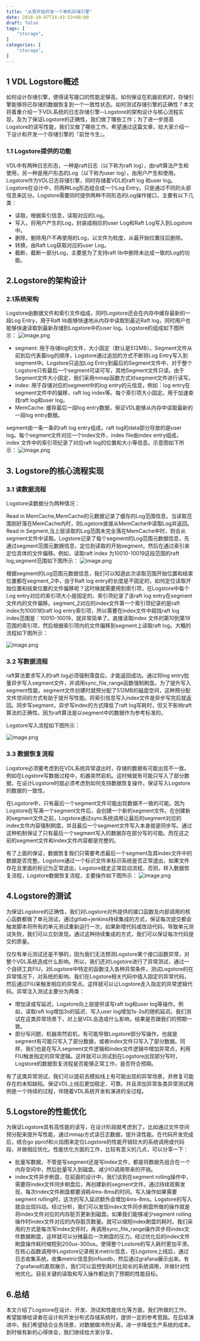 ```yaml
---
title: "从零开始开发一个单机存储引擎"
date: 2018-10-07T14:43:53+08:00
draft: false
tags: [
    "storage",
]
categories: [
    "storage",
]
---
```


## 1 VDL Logstore概述
如何设计存储引擎，使得读写接口的性能足够高，如何保证在机器宕机时，存储引擎能够将已存储的数据恢复到一个一致性状态。如何测试存储引擎的正确性？本文将着重介绍一下VDL系统的日志存储引擎--Logstore的架构设计与核心流程实现，及为了保证Logstore的正确性，我们做了哪些工作；为了进一步提高Logstore的读写性能，我们又做了哪些工作。希望通过这篇文章，给大家介绍一下设计和开发一个存储引擎的『前世今生』。

### 1.1 Logstore提供的功能
VDL中有两种日志形态，一种是raft日志（以下称为raft log），由raft算法产生和使用，另一种是用户形态的Log（以下称为user log），由用户产生和使用。Logstore作为VDL日志存储引擎，同时存储着VDL的raft log 和user log。Logstore在设计中，将两种Log形态组合成一个Log Entry。只是通过不同的头部信息来区分。Logstore需要同时提供两种不同形态的Log操作接口，主要有以下几类：

* 读取，根据索引信息，读取对应的Log。
* 写入，将用户产生的Log，封装成相应的user Log和Raft Log写入到Logstore中。
* 删除，删除用户不再使用的Log，以文件为粒度，从最开始位置往后删除。
* 转换，由Raft Log获取对应的user Log。
* 截断，截断一部分Log，主要是为了支持raft lib中删除未达成一致的Log的功能。

## 2.Logstore的架构设计
### 2.1系统架构
Logstore由数据文件和索引文件组成，同时Logstore还会在内存中缓存最新的一段Log Entry，用于Raft lib能够快速地从内存中读取到最近Raft log，同时用户也能够快速读取到最新存储到Logstore中的user log。Logstore的组成如下图所示：
![image.png](https://upload-images.jianshu.io/upload_images/66307-f32b0b7fbe63ef64.png?imageMogr2/auto-orient/strip%7CimageView2/2/w/1240)


* segment: 用于存储log的文件，大小固定（默认是512MB）。Segment文件从前到后代表着log的顺序，Logstore通过追加的方式不断将Log Entry写入到segment中。Logstore只追加Log Entry到最后的Segment文件中，对于整个Logstore只有最后一个segment可读可写，其他Segment文件只读。由于Segment文件大小固定，我们采用mmap函数方式对segment文件进行读写。
* index: 用于存储对应的segment中的log entry的元信息，例如：log entry在segment文件中的偏移，raft log index等。每个索引项大小固定。用于加速查找raft log和user log。
* MemCache: 缓存最后一段log entry数据，保证VDL能够从内存中读取最新的一段log entry数据。

segment由一条一条的raft log entry组成，raft log的data部分存放的是user log。每个segment文件对应一个index文件，index file由index entry组成，index 文件中的索引项纪录了对应raft log的位置和大小等信息。示意图如下所示：
![image.png](https://upload-images.jianshu.io/upload_images/66307-3c08dbe4cdc058a9.png?imageMogr2/auto-orient/strip%7CimageView2/2/w/1240)




## 3. Logstore的核心流程实现
### 3.1 读数据流程
Logstore读数据分为两种情况：

Read in MemCache,MemCache的元数据记录了缓存的Log范围信息，当读取范围刚好落在MemCache内时，则Logstore直接从MemCache中读取Log并返回。
Read in Segment,当上层读取的Log范围未完全落在MemCache中时，则会从segment文件中读取。Logstore记录了每个segment的Log范围元数据信息，先通过segment范围元数据信息，定位到读取的开始segment，然后在通过索引来定位具体的文件偏移。例如，读取raft index 为10010-10019这段范围的raft log,segment范围如下图所示：
![image.png](https://upload-images.jianshu.io/upload_images/66307-63d10fc1b202720a.png?imageMogr2/auto-orient/strip%7CimageView2/2/w/1240)


根据segment的Log范围元数据信息，我们可以知道此次读取范围开始位置和结束位置都在segment_2中，由于Raft log entry的长度是不固定的，如何定位读取开始位置和结束位置的文件偏移呢？这时候就需要用到索引项，在Logstore中每个Log entry对应的索引项大小是固定的，索引项纪录了该raft log entry在segment文件内的文件偏移。segment_2对应的index文件第一个索引项纪录的是raft index为10001的raft log entry索引项，所以需要在index文件中超找raft log index范围是：10010-10019，就非常简单了。直接读取index 文件的第10到第19范围的索引项，然后根据索引项内的文件偏移到segment上读取raft log。大概的流程如下图所示：

![image.png](https://upload-images.jianshu.io/upload_images/66307-9ba37bc712105e45.png?imageMogr2/auto-orient/strip%7CimageView2/2/w/1240)



### 3.2 写数据流程
raft算法要求写入的raft log必须强制落盘后，才能返回成功。通过将log entry批量异步写入segment文件，并调用sync_file_range函数强制刷盘。为了提升写入segment性能，segment文件创建时就预分配了512MB的磁盘空间，这种预分配文件空间的方式有助于提升写性能。将索引信息写入index文件是异步写完后就返回。同步写segment，异步写index的方式降低了raft log写耗时，但又不影响raft算法的正确性。因为raft算法是以segment中的数据作为参考标准的。

Logstore写入流程如下图所示：

![image.png](https://upload-images.jianshu.io/upload_images/66307-ee40bae97ee50651.png?imageMogr2/auto-orient/strip%7CimageView2/2/w/1240)




### 3.3 数据恢复流程
Logstore必须要考虑到在VDL系统异常退出时，存储的数据有可能出现不一致。例如在Logstore写数据过程中，机器突然宕机。这时候就有可能只写入了部分数据，在设计Logstore时就必须考虑到如何支持数据恢复操作，保证写入Logstore的数据的一致性。

在Logstore中，只有最后一个segment文件可能出现数据不一致的可能。因为Logstore在写满一个segment文件后，会创建一个新的segment文件。在创建新的segment文件之前，Logstore通过sync系统调用让最后的segment对应的index文件内容强制刷盘，并且最后一个segment文件写入本身就是同步写。通过这种机制保证了只有最后一个segment写入的数据存在部分写的可能。而在这之前的segment文件和index文件内容都是完整的。

有了上面的保证，数据恢复我们只需要考虑最后一个segment及其index文件中的数据是否完整。Logstore通过一个标识文件来标识系统是否正常退出，如果文件存在且里面的标记为正常退出，Logstore就走正常启动流程，否则，转入数据恢复流程，Logstore数据恢复流程，主要操作如下图所示：
![image.png](https://upload-images.jianshu.io/upload_images/66307-1cd3af3df6dd9424.png?imageMogr2/auto-orient/strip%7CimageView2/2/w/1240)



## 4.Logstore的测试
为保证Logstore的正确性，我们对Logstore对外提供的接口函数及内部调用的核心函数都做了单元测试，通过gitlab+jenkins持续集成的方式，保证每次提交都会触发脚本将所有的单元测试重新运行一次，如果新增代码或改动代码，导致单元测试失败，我们可以立刻发现。通过这种持续集成的方式，我们可以保证每次代码提交的质量。

仅仅有单元测试还是不够的，因为我们无法预测Logstore某个接口函数异常，对整个VDL系统造成什么影响。所以，我们还对Logstore进行了异常测试，通过一个自研工具FIU，对Logstore中特定的函数注入各种异常条件，测试Logstore的在异常情况下，对系统的影响。我们在Logstore相关代码中插入固定的异常代码，然后通过FIU来触发相应的异常点。这样就可以让Logstore走入指定的异常逻辑代码。异常注入测试主要分为两类：

* 增加读或写延迟，Logstore向上层提供读写raft log和user log等操作。例如，读取raft log增加3s的延迟、写入user log增加1s-3s的随机延迟。我们测试在这类异常场景下，对上层VDL会造成什么影响，结果是否跟我们的预期一致。
* 部分写问题，机器突然宕机，有可能导致Logstore部分写操作。也就是segment有可能只写入了部分数据，或者index文件只写入了部分数据。同样，我们也是在写入segment文件逻辑和index文件逻辑中增加异常点，利用FIU触发指定的异常逻辑。这样就可以测试到在Logstore出现部分写时，Logstore的数据恢复流程是否能够正常工作，是否符合预期。

有了这类异常测试，我们可以提前去模拟线上有可能出现的异常场景，并修复可能存在的未知缺陷。保证VDL上线后更加稳定、可靠。并且添加异常各类异常测试用例是一个持续的过程，伴随着VDL系统开发和演进的全过程。
## 5.Logstore的性能优化

为保证Logstore具有高性能的读写，在设计阶段就考虑到了。比如通过文件空间预分配来提升写性能，通过mmap方式读日志数据，提升读性能。在代码开发完成后，结合go pprof和火焰图来定位Logstore的性能开销较大的系统调用或代码段，并做相应优化。性能优化方面的工作，比较有意义的几点，可以分享一下：

* 批量写数据，不管是写segment还是写index文件，都是将数据先组合在一个内存空间中，然后批量写入到磁盘。减少IO调用带来的开销。
* index文件异步刷盘，在前面的设计中，我们谈到在segment rolling操作中，需要将index文件同步刷盘后，再创建新的segment文件。通过持续观察发现，每次index文件刷盘都要消耗4ms-8ms的时间。写入操作如果需要segment rolling时，这次的写入延迟额外会增加4ms-8ms。Logstore的写入就会出现抖动。经过分析，我们可以发现index文件同步刷盘所做的操作就是将index文件对应的内存脏页更新到磁盘。如果我们能够减少segment rolling操作时index文件对应的内存脏页数量。就可以缩短index刷盘的耗时。我们采用的方式是每次写index文件时，再调用sync_file_range操作异步将index文件数据刷盘，这样就可以分摊最后一次刷盘的压力。经过优化后的index文件刷盘操作耗时缩短到200us-300us。使得整个Lostore的写入耗时更加平滑。
在核心函数调用中Logstore记录相关metric信息，在Logstore上线后，通过日志收集系统，收集metric信息到influxdb，然后通过grafana展示出来。有了grafana的直观展示，我们可以监控到耗时比较长的系统调用，并做针对性地优化。目前关键的读取和写入操作都达到了预期的性能目标。

## 6.总结

本文介绍了Logstore在设计、开发、测试和性能优化等方面，我们所做的工作。希望能够给读者在设计和开发分布式存储系统时，提供一定的参考思路。在后续演进中，我们希望结合业务场景，对数据做冷热分离，进一步降低生产系统的成本。到时候有新的心得体会，我们继续给大家分享。
